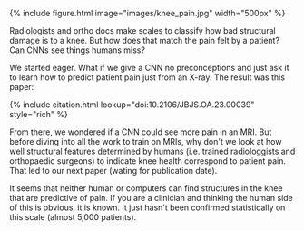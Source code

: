---
---

{% include figure.html image="images/knee_pain.jpg" width="500px" %}

Radiologists and ortho docs make scales to classify how bad structural damage is to a knee. But how does that match the pain felt by a patient? Can CNNs see things humans miss?

We started eager. What if we give a CNN no preconceptions and just ask it to learn how to predict patient pain just from an X-ray. The result was this paper:

{% include citation.html lookup="doi:10.2106/JBJS.OA.23.00039" style="rich" %}

From there, we wondered if a CNN could see more pain in an MRI. But before diving into all the work to train on MRIs, why don't we look at how well structural features determined by humans (i.e. trained radiologgists and orthopaedic surgeons) to indicate knee health correspond to patient pain. That led to our next paper (wating for publication date).

It seems that neither human or computers can find structures in the knee that are predictive of pain. If you are a clinician and thinking the human side of this is obvious, it is known. It just hasn't been confirmed statistically on this scale (almost 5,000 patients). 
